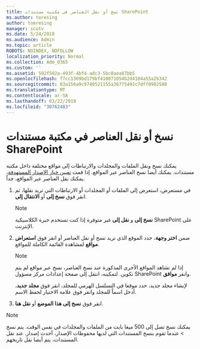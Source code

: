 ```yaml
---
title: نسخ أو نقل العناصر في مكتبة مستندات SharePoint
ms.author: toresing
author: tomresing
manager: scotv
ms.date: 5/24/2018
ms.audience: Admin
ms.topic: article
ROBOTS: NOINDEX, NOFOLLOW
localization_priority: Normal
ms.collection: Adm_O365
ms.custom: ''
ms.assetid: 592f502a-493f-4bf4-adc3-5bc8aea87bb5
ms.openlocfilehash: f7cc1369bd179bf410871054b2d4184a55a2b342
ms.sourcegitcommit: 03a156a9c9740521155a30775492c7dff0982588
ms.translationtype: MT
ms.contentlocale: ar-SA
ms.lasthandoff: 03/22/2019
ms.locfileid: "30762483"
---
```

# <a name="copy-or-move-items-in-a-sharepoint-document-library"></a>نسخ أو نقل العناصر في مكتبة مستندات SharePoint

يمكنك نسخ ونقل الملفات والمجلدات والارتباطات إلى مواقع مختلفة داخل مكتبة مستندات. يمكنك أيضا نسخ العناصر عبر المواقع. إذا قمت [تعيين خيار الإصدار المستهدفة](https://go.microsoft.com/fwlink/?linkid=622980)، يمكنك نقل العناصر عبر المواقع، جداً.
  
1. في مستعرض، استعرض إلى الملفات أو المجلدات أو الارتباطات التي تريد نقلها، ثم انقر فوق **نسخ إلى** أو **الانتقال إلى**.
    
    > [!NOTE]
    > **نسخ إلى** و **نقل إلى** غير متوفرة إذا كنت تستخدم خبرة الكلاسيكية SharePoint على الإنترنت. 
  
2. ضمن **اختر وجهة**، حدد الموقع الذي تريد نسخ أو نقل العناصر أو انقر فوق **استعراض مواقع** لمشاهدة القائمة الكاملة للمواقع. 
    
    > [!NOTE]
    > إذا لم تشاهد المواقع الأخرى المذكورة عند نسخ العناصر، نسخ عبر مواقع لم يتم تكوين. لتمكينه، انتقل إلى صفحة إعدادات مركز مسؤول SharePoint وانقر **موافق**. 
  
    لإنشاء مجلد جديد، حدد موقعا في التسلسل الهرمي للمجلد، انقر فوق **مجلد جديد**، أدخل اسماً للمجلد وانقر فوق علامة الاختيار لحفظ الاسم.
    
3. انقر فوق **نسخ إلى هذا الموضع** أو **نقل هنا**.
    
> [!NOTE]
>  يمكنك نسخ تصل إلى 500 ميغا بايت من الملفات والمجلدات في نفس الوقت. يتم نسخ > عندما تقوم بنسخ المستندات التي لديها محفوظات الإصدار، أحدث إصدار. عند نقل المستندات، يتم أيضا نقل تاريخهم. 
  

